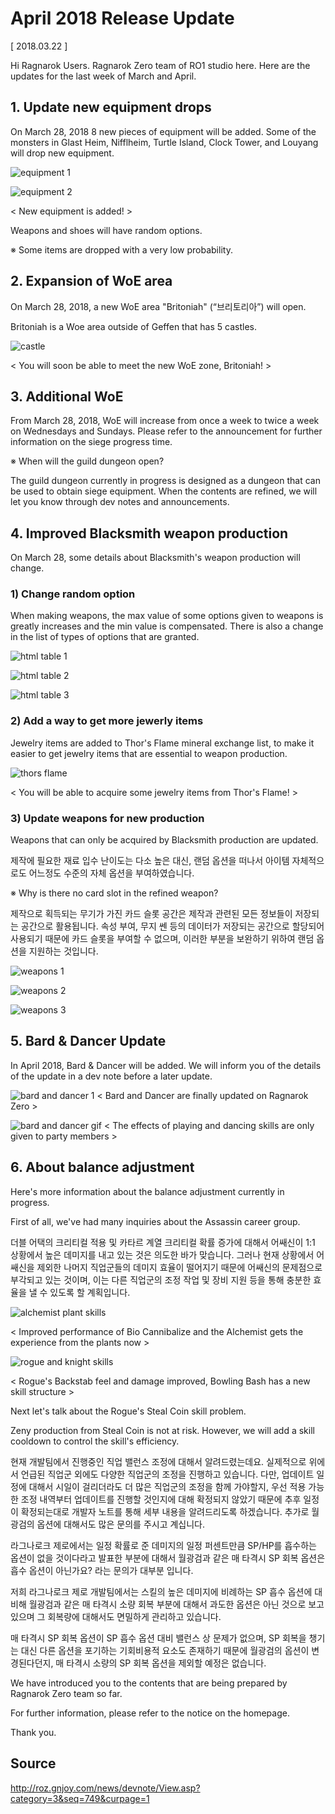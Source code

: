 # April 2018 Release Update

[ 2018.03.22 ]

Hi Ragnarok Users. Ragnarok Zero team of RO1 studio here. Here are the updates for the last week of March and April.

## 1. Update new equipment drops

On March 28, 2018 8 new pieces of equipment will be added. Some of the monsters in Glast Heim, Nifflheim, Turtle Island, Clock Tower, and Louyang will drop new equipment.

![equipment 1](http://imgc.gnjoy.com/ufile/common/2018/03/22/033036_vmOz2KmZ.png)

![equipment 2](http://imgc.gnjoy.com/ufile/common/2018/03/22/033045_LMgrlNfU.png)

< New equipment is added! >

Weapons and shoes will have random options.

※ Some items are dropped with a very low probability.

## 2. Expansion of WoE area

On March 28, 2018, a new WoE area "Britoniah" (“브리토리아”) will open.

Britoniah is a Woe area outside of Geffen that has 5 castles.

![castle](http://imgc.gnjoy.com/ufile/common/2018/03/22/033205_vCst9OIq.png)

< You will soon be able to meet the new WoE zone, Britoniah! >

## 3. Additional WoE

From March 28, 2018, WoE will increase from once a week to twice a week on Wednesdays and Sundays. Please refer to the announcement for further information on the siege progress time.

※ When will the guild dungeon open?

The guild dungeon currently in progress is designed as a dungeon that can be used to obtain siege equipment. When the contents are refined, we will let you know through dev notes and announcements.

## 4. Improved Blacksmith weapon production

On March 28, some details about Blacksmith's weapon production will change.
 
### 1) Change random option
 
When making weapons, the max value of some options given to weapons is greatly increases and the min value is compensated. There is also a change in the list of types of options that are granted.

![html table 1](http://imgc.gnjoy.com/ufile/common/2018/03/22/033420_IEC7Eevr.png)

![html table 2](http://imgc.gnjoy.com/ufile/common/2018/03/22/033427_e2OEvdUN.png)

![html table 3](http://imgc.gnjoy.com/ufile/common/2018/03/22/033435_4Fn7H9Jy.png)

### 2) Add a way to get more jewerly items

Jewelry items are added to Thor's Flame mineral exchange list, to make it easier to get jewelry items that are essential to weapon production.

![thors flame](http://imgc.gnjoy.com/ufile/common/2018/03/22/033536_laOtN6hm.png)

< You will be able to acquire some jewelry items from Thor's Flame! >

### 3) Update weapons for new production

Weapons that can only be acquired by Blacksmith production are updated.

제작에 필요한 재료 입수 난이도는 다소 높은 대신, 랜덤 옵션을 떠나서 아이템 자체적으로도 어느정도 수준의 자체 옵션을 부여하였습니다.

※ Why is there no card slot in the refined weapon?

제작으로 획득되는 무기가 가진 카드 슬롯 공간은 제작과 관련된 모든 정보들이 저장되는 공간으로 활용됩니다. 속성 부여, 무지 쎈 등의 데이터가 저장되는 공간으로 할당되어 사용되기 때문에 카드 슬롯을 부여할 수 없으며, 이러한 부분을 보완하기 위하여 랜덤 옵션을 지원하는 것입니다.

![weapons 1](http://imgc.gnjoy.com/ufile/common/2018/03/22/033623_joNfH2zi.png)

![weapons 2](http://imgc.gnjoy.com/ufile/common/2018/03/22/033634_BLZtJkZ6.png)

![weapons 3](http://imgc.gnjoy.com/ufile/common/2018/03/22/033641_bdyDLKGi.png)

## 5. Bard & Dancer Update

In April 2018, Bard & Dancer will be added. We will inform you of the details of the update in a dev note before a later update.

![bard and dancer 1](http://imgc.gnjoy.com/ufile/common/2018/03/22/033705_oQifC59W.png)
< Bard and Dancer are finally updated on Ragnarok Zero >

![bard and dancer gif](http://imgc.gnjoy.com/ufile/common/2018/03/22/033718_AyxfMazM.gif)
< The effects of playing and dancing skills are only given to party members >

## 6. About balance adjustment

Here's more information about the balance adjustment currently in progress.

First of all, we've had many inquiries about the Assassin career group.

더블 어택의 크리티컬 적용 및 카타르 계열 크리티컬 확률 증가에 대해서 어쌔신이 1:1 상황에서 높은 데미지를 내고 있는 것은 의도한 바가 맞습니다. 그러나 현재 상황에서 어쌔신을 제외한 나머지 직업군들의 데미지 효율이 떨어지기 때문에 어쌔신의 문제점으로 부각되고 있는 것이며, 이는 다른 직업군의 조정 작업 및 장비 지원 등을 통해 충분한 효율을 낼 수 있도록 할 계획입니다.

![alchemist plant skills](http://imgc.gnjoy.com/ufile/common/2018/03/22/033908_nyiuEnHN.png)

< Improved performance of Bio Cannibalize and the Alchemist gets the experience from the plants now >

![rogue and knight skills](http://imgc.gnjoy.com/ufile/common/2018/03/22/034149_XG6BQPlK.png)

< Rogue's Backstab feel and damage improved, Bowling Bash has a new skill structure >

Next let's talk about the Rogue's Steal Coin skill problem.

Zeny production from Steal Coin is not at risk. However, we will add a skill cooldown to control the skill's efficiency.

현재 개발팀에서 진행중인 직업 밸런스 조정에 대해서 알려드렸는데요. 실제적으로 위에서 언급된 직업군 외에도 다양한 직업군의 조정을 진행하고 있습니다. 다만, 업데이트 일정에 대해서 시일이 걸리더라도 더 많은 직업군의 조정을 함께 가야할지, 우선 적용 가능한 조정 내역부터 업데이트를 진행할 것인지에 대해 확정되지 않았기 때문에 추후 일정이 확정되는대로 개발자 노트를 통해 세부 내용을 알려드리도록 하겠습니다. 추가로 월광검의 옵션에 대해서도 많은 문의를 주시고 계십니다.

라그나로크 제로에서는 일정 확률로 준 데미지의 일정 퍼센트만큼 SP/HP를 흡수하는 옵션이 없을 것이다라고 발표한 부분에 대해서 월광검과 같은 매 타격시 SP 회복 옵션은 흡수 옵션이 아닌가요? 라는 문의가 대부분 입니다.

저희 라그나로크 제로 개발팀에서는 스킬의 높은 데미지에 비례하는 SP 흡수 옵션에 대비해 월광검과 같은 매 타격시 소량 회복 부분에 대해서 과도한 옵션은 아닌 것으로 보고 있으며 그 회복량에 대해서도 면밀하게 관리하고 있습니다.

매 타격시 SP 회복 옵션이 SP 흡수 옵션 대비 밸런스 상 문제가 없으며, SP 회복을 챙기는 대신 다른 옵션을 포기하는 기회비용적 요소도 존재하기 때문에 월광검의 옵션이 변경된다던지, 매 타격시 소량의 SP 회복 옵션을 제외할 예정은 없습니다.

We have introduced you to the contents that are being prepared by Ragnarok Zero team so far.

For further information, please refer to the notice on the homepage.

Thank you.

## Source
http://roz.gnjoy.com/news/devnote/View.asp?category=3&seq=749&curpage=1
